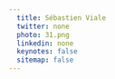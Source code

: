 ```yaml
---
  title: Sébastien Viale
  twitter: none
  photo: 31.png
  linkedin: none
  keynotes: false
  sitemap: false
---
```


